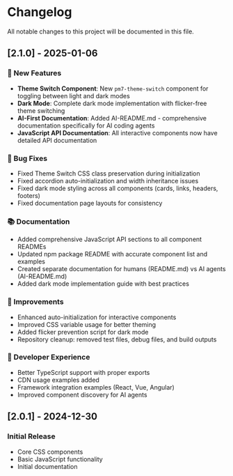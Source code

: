 # Changelog

All notable changes to this project will be documented in this file.

## [2.1.0] - 2025-01-06

### 🎉 New Features
- **Theme Switch Component**: New `pm7-theme-switch` component for toggling between light and dark modes
- **Dark Mode**: Complete dark mode implementation with flicker-free theme switching
- **AI-First Documentation**: Added AI-README.md - comprehensive documentation specifically for AI coding agents
- **JavaScript API Documentation**: All interactive components now have detailed API documentation

### 🐛 Bug Fixes
- Fixed Theme Switch CSS class preservation during initialization
- Fixed accordion auto-initialization and width inheritance issues
- Fixed dark mode styling across all components (cards, links, headers, footers)
- Fixed documentation page layouts for consistency

### 📚 Documentation
- Added comprehensive JavaScript API sections to all component READMEs
- Updated npm package README with accurate component list and examples
- Created separate documentation for humans (README.md) vs AI agents (AI-README.md)
- Added dark mode implementation guide with best practices

### 🔧 Improvements
- Enhanced auto-initialization for interactive components
- Improved CSS variable usage for better theming
- Added flicker prevention script for dark mode
- Repository cleanup: removed test files, debug files, and build outputs

### 🚀 Developer Experience
- Better TypeScript support with proper exports
- CDN usage examples added
- Framework integration examples (React, Vue, Angular)
- Improved component discovery for AI agents

## [2.0.1] - 2024-12-30

### Initial Release
- Core CSS components
- Basic JavaScript functionality
- Initial documentation